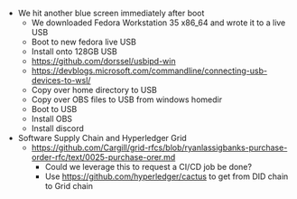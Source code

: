 - We hit another blue screen immediately after boot
  - We downloaded Fedora Workstation 35 x86_64 and wrote it to a live USB
  - Boot to new fedora live USB
  - Install onto 128GB USB
  - https://github.com/dorssel/usbipd-win
  - https://devblogs.microsoft.com/commandline/connecting-usb-devices-to-wsl/
  - Copy over home directory to USB
  - Copy over OBS files to USB from windows homedir
  - Boot to USB
  - Install OBS
  - Install discord
- Software Supply Chain and Hyperledger Grid
  - https://github.com/Cargill/grid-rfcs/blob/ryanlassigbanks-purchase-order-rfc/text/0025-purchase-orer.md
    - Could we leverage this to request a CI/CD job be done?
    - Use https://github.com/hyperledger/cactus to get from DID chain to Grid chain